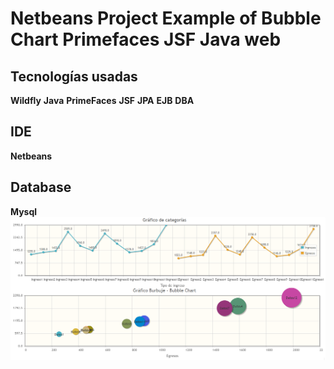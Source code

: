 # Netbeans Project Example of Bubble Chart Primefaces JSF Java web 
## Tecnologías usadas
**Wildfly**
**Java**
**PrimeFaces**
**JSF**
**JPA**
**EJB**
**DBA**
## IDE
**Netbeans**
## Database
**Mysql**
![ScreenShotCode](ScreenShotCode.png)
